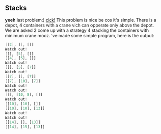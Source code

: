 ## Stacks

**yeeh** last problem:)
[clck!](https://ioinformatics.org/files/ioi1997problem6.pdf)
This problem is nice be cos it's simple. There is a depot,
4 containers with a crane vich can opperate only above
the depot. We are asked 2 come up with a strategy 4 stacking
the containers with minimum crane mooz. 've made some simple
program, here is the output:

```Python
[[2], [], []]
Watch out!
[[], [5], []]
[[4], [5], []]
Watch out!
[[], [5], [7]]
Watch out!
[[7], [], [7]]
[[7], [10], [7]]
Watch out!
Watch out!
[[], [10, 8], []]
Watch out!
[[10], [10], []]
[[10], [10], [13]]
Watch out!
Watch out!
[[14], [], [13]]
[[14], [15], [13]]
```
